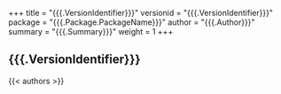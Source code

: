 +++
title = "{{{.VersionIdentifier}}}"
versionid = "{{{.VersionIdentifier}}}"
package = "{{{.Package.PackageName}}}"
author = "{{{.Author}}}"
summary = "{{{.Summary}}}"
weight = 1
+++

## {{{.VersionIdentifier}}}

{{< authors >}}

